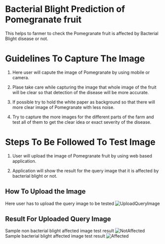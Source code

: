 
# Bacterial Blight Prediction of Pomegranate fruit

This helps to farmer to check the Pomegranate fruit is affected by
Bacterial Blight disease or not.

# Guidelines To Capture The Image

 1) Here user will capute the image of Pomegranate by using mobile or camera.

 2) Plase take care while capturing the image that whole image of the fruit will be clear so that detection of the disease will be  more accurate.
 
 3) If possible try to hold the white paper as background so that there will more clear image of Pomegranate with less noise.
 
 4) Try to capture the more images for the different parts of the farm and test all of them to get the clear idea or exact severity  of the disease.
  

# Steps To Be Followed To Test Image

1) User will upload the image of Pomegranate fruit by using web based application.

2) Application will show the result for the query image that it is affected by bacterial blight or not. 


## How To Upload the Image
Here user has to upload the query image to be tested
![UploadQueryImage](https://user-images.githubusercontent.com/64839565/150172777-1bcbf5d5-2afd-4ccc-bb5c-77231b5f62a7.png)
## Result For Uploaded Query Image
Sample non bacterial blight affected image test result
![NotAffected](https://user-images.githubusercontent.com/64839565/150173010-615fb09b-eeb4-4cdc-b99d-c8b456e2969a.png)
Sample bacterial blight affected image test result
![Affected](https://user-images.githubusercontent.com/64839565/150173089-afbfa11c-7823-4b64-a430-4861bf1fe1c5.png)
